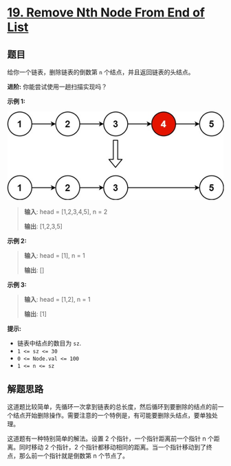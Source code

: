 # [19. Remove Nth Node From End of List](https://leetcode.com/problems/remove-nth-node-from-end-of-list/)

## 题目

给你一个链表，删除链表的倒数第 `n` 个结点，并且返回链表的头结点。

**进阶:** 你能尝试使用一趟扫描实现吗？

**示例 1:**

![](remove_ex1.jpg)
> **输入**: head = [1,2,3,4,5], n = 2
>
> **输出**: [1,2,3,5]

**示例 2:**
> **输入**: head = [1], n = 1
>
> **输出**: []

**示例 3:**
> **输入**: head = [1,2], n = 1
>
> **输出**: [1]

**提示:**
- 链表中结点的数目为 `sz`.
- `1 <= sz <= 30`
- `0 <= Node.val <= 100`
- `1 <= n <= sz`

## 解题思路

这道题比较简单，先循环一次拿到链表的总长度，然后循环到要删除的结点的前一个结点开始删除操作。需要注意的一个特例是，有可能要删除头结点，要单独处理。

这道题有一种特别简单的解法。设置 2 个指针，一个指针距离前一个指针 n 个距离。同时移动 2 个指针，2 个指针都移动相同的距离。当一个指针移动到了终点，那么前一个指针就是倒数第 n 个节点了。
